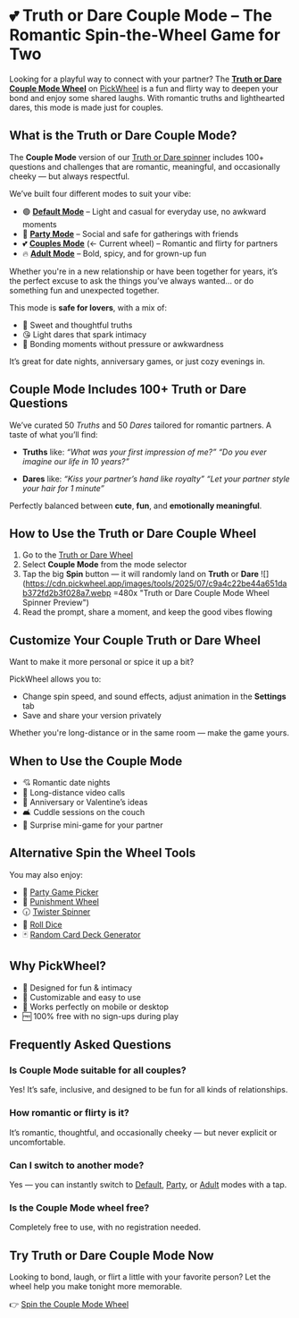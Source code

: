 # 💕 Truth or Dare Couple Mode – The Romantic Spin-the-Wheel Game for Two

Looking for a playful way to connect with your partner? The **[Truth or Dare Couple Mode Wheel](https://pickwheel.app/tools/truth-or-dare-couple-mode)** on [PickWheel](https://pickwheel.app) is a fun and flirty way to deepen your bond and enjoy some shared laughs. With romantic truths and lighthearted dares, this mode is made just for couples.

## What is the Truth or Dare Couple Mode?

The **Couple Mode** version of our [Truth or Dare spinner](/tools/truth-or-dare) includes 100+ questions and challenges that are romantic, meaningful, and occasionally cheeky — but always respectful.

We’ve built four different modes to suit your vibe:

- 🟢 **[Default Mode](/tools/truth-or-dare)** – Light and casual for everyday use, no awkward moments
- 🥳 **[Party Mode](/tools/truth-or-dare-party-mode)** – Social and safe for gatherings with friends
- 💕 **[Couples Mode](/tools/truth-or-dare-couple-mode)** (<- Current wheel) – Romantic and flirty for partners
- 🔥 **[Adult Mode](/tools/truth-or-dare-adult-mode)** – Bold, spicy, and for grown-up fun

Whether you're in a new relationship or have been together for years, it’s the perfect excuse to ask the things you’ve always wanted… or do something fun and unexpected together.

This mode is **safe for lovers**, with a mix of:

- 🥰 Sweet and thoughtful truths
- 😘 Light dares that spark intimacy
- 💑 Bonding moments without pressure or awkwardness

It’s great for date nights, anniversary games, or just cozy evenings in.

## Couple Mode Includes 100+ Truth or Dare Questions

We’ve curated 50 _Truths_ and 50 _Dares_ tailored for romantic partners. A taste of what you’ll find:

- **Truths** like:
  _“What was your first impression of me?”_
  _“Do you ever imagine our life in 10 years?”_

- **Dares** like:
  _“Kiss your partner’s hand like royalty”_
  _“Let your partner style your hair for 1 minute”_

Perfectly balanced between **cute**, **fun**, and **emotionally meaningful**.

## How to Use the Truth or Dare Couple Wheel

1. Go to the [Truth or Dare Wheel](https://pickwheel.app/tools/truth-or-dare-couple-mode)
2. Select **Couple Mode** from the mode selector
3. Tap the big **Spin** button — it will randomly land on **Truth** or **Dare**
   ![](https://cdn.pickwheel.app/images/tools/2025/07/c9a4c22be44a651dab372fd2b3f028a7.webp =480x "Truth or Dare Couple Mode Wheel Spinner Preview")
4. Read the prompt, share a moment, and keep the good vibes flowing

## Customize Your Couple Truth or Dare Wheel

Want to make it more personal or spice it up a bit?

PickWheel allows you to:

- Change spin speed, and sound effects, adjust animation in the **Settings** tab
- Save and share your version privately

Whether you're long-distance or in the same room — make the game yours.

## When to Use the Couple Mode

- 💘 Romantic date nights
- 📱 Long-distance video calls
- 💌 Anniversary or Valentine’s ideas
- 🛋 Cuddle sessions on the couch
- 🎁 Surprise mini-game for your partner

## Alternative Spin the Wheel Tools

You may also enjoy:

- 🎉 [Party Game Picker](/tools/party-game-picker)
- 👻 [Punishment Wheel](/tools/punishment-wheel)
- 🕡 [Twister Spinner](/tools/twister-spinner)
- 🎲 [Roll Dice ](/tools/dice-roller)
- 🃏 [Random Card Deck Generator](/tools/random-card-deck-generator)

## Why PickWheel?

- 💑 Designed for fun & intimacy
- 🎨 Customizable and easy to use
- 📱 Works perfectly on mobile or desktop
- 🆓 100% free with no sign-ups during play

## Frequently Asked Questions

### Is Couple Mode suitable for all couples?

Yes! It’s safe, inclusive, and designed to be fun for all kinds of relationships.

### How romantic or flirty is it?

It’s romantic, thoughtful, and occasionally cheeky — but never explicit or uncomfortable.

### Can I switch to another mode?

Yes — you can instantly switch to [Default](/tools/truth-or-dare), [Party](/truth-or-dare-party-mode), or [Adult](/tools/truth-or-dare-adult-mode) modes with a tap.

### Is the Couple Mode wheel free?

Completely free to use, with no registration needed.

## Try Truth or Dare Couple Mode Now

Looking to bond, laugh, or flirt a little with your favorite person? Let the wheel help you make tonight more memorable.

👉 [Spin the Couple Mode Wheel](https://pickwheel.app/tools/truth-or-dare-couple-mode)
